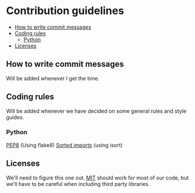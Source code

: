 # Contribution guidelines
- [How to write commit messages](#commit-messages)
- [Coding rules](#rules)
  * [Python](#python)
- [Licenses](#licenses)

## <a name="commit-messages"></a> How to write commit messages
Will be added whenever I get the time.

## <a name="rules"></a> Coding rules
Will be added whenever we have decided on some general rules and style guides.

### Python
[PEP8](https://www.python.org/dev/peps/pep-0008/) (Using flake8)
[Sorted imports](https://pypi.python.org/pypi/isort) (using isort)

## Licenses
We'll need to figure this one out. [MIT](https://tldrlegal.com/license/mit-license) should work for most of our code, but we'll have to be careful when including third party libraries.

